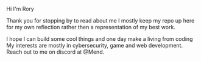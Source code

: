 Hi I'm Rory

Thank you for stopping by to read about me
I mostly keep my repo up here for my own reflection rather then a representation of my best work.

I hope I can build some cool things and one day make a living from coding
My interests are mostly in cybersecurity, game and web development.
Reach out to me on discord at @Mend.
<!---
MendRW/MendRW is a ✨ special ✨ repository because its `README.md` (this file) appears on your GitHub profile.
You can click the Preview link to take a look at your changes.
--->
